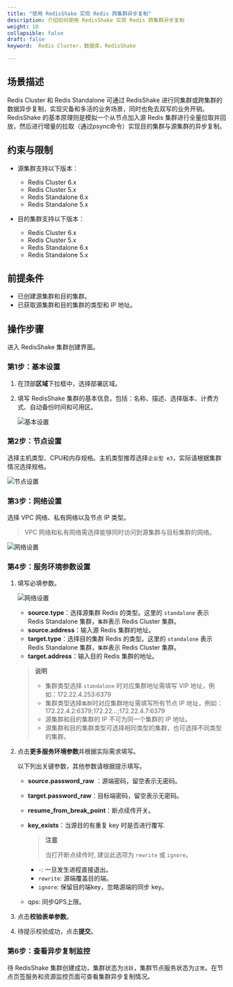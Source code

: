 ```yaml
---
title: "使用 RedisShake 实现 Redis 跨集群异步复制"
description: 介绍如何使用 RedisShake 实现 Redis 跨集群异步复制
weight: 10
collapsible: false
draft: false
keyword:  Redis Cluster，数据库，RedisShake

---
```


## 场景描述

Redis Cluster 和 Redis Standalone 可通过 RedisShake 进行同集群或跨集群的数据异步复制，实现灾备和多活的业务场景，同时也免去双写的业务开销。RedisShake 的基本原理则是模拟一个从节点加入源 Redis 集群进行全量拉取并回放，然后进行增量的拉取（通过psync命令）实现目的集群与源集群的异步复制。

## 约束与限制

* 源集群支持以下版本：
  - Redis Cluster 6.x
  - Redis Cluster 5.x
  - Redis Standalone 6.x
  - Redis Standalone 5.x

* 目的集群支持以下版本：
  - Redis Cluster 6.x
  - Redis Cluster 5.x
  - Redis Standalone 6.x
  - Redis Standalone 5.x

## 前提条件

* 已创建源集群和目的集群。
* 已获取源集群和目的集群的类型和 IP 地址。

## 操作步骤

进入 RedisShake 集群创建界面。

### 第1步：基本设置

1. 在顶部**区域**下拉框中，选择部署区域。

2. 填写 RedisShake 集群的基本信息，包括：名称、描述、选择版本、计费方式、自动备份时间和可用区。

   ![基本设置](../../_images/redisshake_01.png)

### 第2步：节点设置

选择主机类型、CPU和内存规格。主机类型推荐选择`企业型 e3`，实际请根据集群情况选择规格。

![节点设置](../../_images/redisshake_02.png)

### 第3步：网络设置

选择 VPC 网络、私有网络以及节点 IP 类型。

>VPC 网络和私有网络需选择能够同时访问到源集群与目标集群的网络。

![网络设置](../../_images/redisshake_03.png)

### 第4步：服务环境参数设置

1. 填写必填参数。

   ![网络设置](../../_images/redisshake_04.png)

   * **source.type**：选择源集群 Redis 的类型。这里的 `standalone` 表示 Redis Standalone 集群，`集群`表示 Redis Cluster 集群。
   * **source.address**：输入源 Redis 集群的地址。
   * **target.type**：选择目的集群 Redis 的类型。这里的 `standalone` 表示 Redis Standalone 集群，`集群`表示 Redis Cluster 集群。
   * **target.address**：输入目的 Redis 集群的地址。

   >**说明**
   >
   >* 集群类型选择 `standalone` 时对应集群地址需填写 VIP 地址，例如：172.22.4.253:6379
   >* 集群类型选择`集群`时对应集群地址需填写所有节点 IP 地址，例如：172.22.4.2:6379;172.22...;172.22.4.7:6379
   >* 源集群和目的集群的 IP 不可为同一个集群的 IP 地址。
   >* 源集群和目的集群类型可选择相同类型的集群，也可选择不同类型的集群。

2. 点击**更多服务环境参数**并根据实际需求填写。

   以下列出关键参数，其他参数请根据提示填写。

   - **source.password_raw** ：源端密码，留空表示无密码。

   - **target.password_raw**：目标端密码，留空表示无密码。

   - **resume_from_break_point**：断点续传开关。

   - **key_exists**：当源目的有重复 key 时是否进行覆写.

     >**注意**
     >
     >当打开断点续传时, 建议此选项为 `rewrite` 或 `ignore`。

     - `-`: 一旦发生进程直接退出。
     - `rewrite`: 源端覆盖目的端。
     - `ignore`: 保留目的端key，忽略源端的同步 key。

   - qps: 同步QPS上限。

3. 点击**校验表单参数**。

4. 待提示校验成功，点击**提交**。

### 第6步：查看异步复制监控

待 RedisShake 集群创建成功，集群状态为`活跃`，集群节点服务状态为`正常`。在节点页签服务和资源监控页面可查看集群异步复制情况。